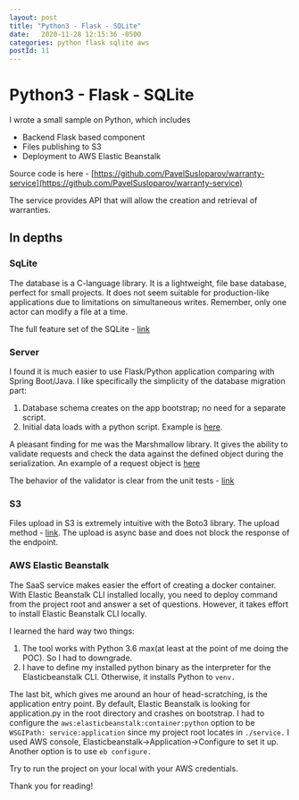 ```yaml
---
layout: post
title: "Python3 - Flask - SQLite"
date:   2020-11-28 12:15:36 -0500
categories: python flask sqlite aws
postId: 11
---
```


# Python3 - Flask - SQLite

I wrote a small sample on Python, which includes
* Backend Flask based component
* Files publishing to S3
* Deployment to AWS Elastic Beanstalk

Source code is here - [https://github.com/PavelSusloparov/warranty-service](https://github.com/PavelSusloparov/warranty-service)

The service provides API that will allow the creation and retrieval of warranties.

## In depths

### SqLite

The database is a C-language library. It is a lightweight, file base database, perfect for small projects.
It does not seem suitable for production-like applications due to limitations on simultaneous writes.
Remember, only one actor can modify a file at a time.

The full feature set of the SQLite - [link](https://www.sqlite.org/features.html)

### Server

I found it is much easier to use Flask/Python application comparing with Spring Boot/Java.
I like specifically the simplicity of the database migration part:

1. Database schema creates on the app bootstrap; no need for a separate script.
2. Initial data loads with a python script. Example is [here](https://github.com/PavelSusloparov/warranty-service/blob/master/scripts/init_db.py).

A pleasant finding for me was the Marshmallow library. It gives the ability to validate requests and check the data against the defined object during the serialization.
An example of a request object is [here](https://github.com/PavelSusloparov/warranty-service/blob/master/service/schema.py#L45)

The behavior of the validator is clear from the unit tests - [link](https://github.com/PavelSusloparov/warranty-service/blob/master/service/tests/test_routes_create_warranty.py#L53)

### S3

Files upload in S3 is extremely intuitive with the Boto3 library. The upload method - [link](https://github.com/PavelSusloparov/warranty-service/blob/master/service/routes.py#L64).
The upload is async base and does not block the response of the endpoint.

### AWS Elastic Beanstalk

The SaaS service makes easier the effort of creating a docker container.
With Elastic Beanstalk CLI installed locally, you need to deploy command from the project root and answer a set of questions.
However, it takes effort to install Elastic Beanstalk CLI locally.

I learned the hard way two things:

1. The tool works with Python 3.6 max(at least at the point of me doing the POC). So I had to downgrade.
2. I have to define my installed python binary as the interpreter for the Elasticbeanstalk CLI. Otherwise, it installs Python to `venv.`

The last bit, which gives me around an hour of head-scratching, is the application entry point.
By default, Elastic Beanstalk is looking for application.py in the root directory and crashes on bootstrap.
I had to configure the `aws:elasticbeanstalk:container:python` option to be `WSGIPath: service:application` since my project root locates in `./service.`
I used AWS console, Elasticbeanstalk->Application->Configure to set it up. Another option is to use `eb configure.`

Try to run the project on your local with your AWS credentials.

Thank you for reading! 
